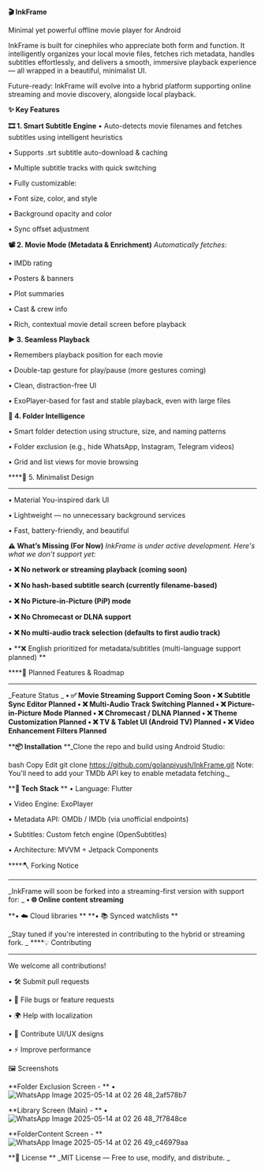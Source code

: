 ****🎬 InkFrame****

Minimal yet powerful offline movie player for Android


InkFrame is built for cinephiles who appreciate both form and function. It intelligently organizes your local movie files, fetches rich metadata, handles subtitles effortlessly, and delivers a smooth, immersive playback experience — all wrapped in a beautiful, minimalist UI.

Future-ready: InkFrame will evolve into a hybrid platform supporting online streaming and movie discovery, alongside local playback.


****✨ Key Features****

**🎞️ 1. Smart Subtitle Engine**
  • Auto-detects movie filenames and fetches subtitles using intelligent heuristics
  
  • Supports .srt subtitle auto-download & caching
  
  • Multiple subtitle tracks with quick switching
  
  • Fully customizable:
  
  • Font size, color, and style
  
  • Background opacity and color
  
  • Sync offset adjustment

**📽️ 2. Movie Mode (Metadata & Enrichment)**
_Automatically fetches:_
  
  • IMDb rating
  
  • Posters & banners
  
  • Plot summaries
  
  • Cast & crew info
  
  • Rich, contextual movie detail screen before playback

****▶️ 3. Seamless Playback****
  
  • Remembers playback position for each movie
  
  • Double-tap gesture for play/pause (more gestures coming)
  
  • Clean, distraction-free UI
  
  • ExoPlayer-based for fast and stable playback, even with large files

****📂 4. Folder Intelligence****

  • Smart folder detection using structure, size, and naming patterns
  
  • Folder exclusion (e.g., hide WhatsApp, Instagram, Telegram videos)
  
  • Grid and list views for movie browsing
  

****🖤 5. Minimalist Design
****
  • Material You-inspired dark UI
  
  • Lightweight — no unnecessary background services
  
  • Fast, battery-friendly, and beautiful

  

****⚠️ What’s Missing (For Now)****
_InkFrame is under active development. Here's what we don’t support yet:_

• **❌ No network or streaming playback (coming soon)**

• **❌ No hash-based subtitle search (currently filename-based)**

• **❌ No Picture-in-Picture (PiP) mode**

• **❌ No Chromecast or DLNA support**

• **❌ No multi-audio track selection (defaults to first audio track)**

• **❌ English prioritized for metadata/subtitles (multi-language support planned)
**

****📅 Planned Features & Roadmap
****
_Feature	Status
_
**• ✅ Movie Streaming Support	Coming Soon
• ❌ Subtitle Sync Editor	Planned
• ❌ Multi-Audio Track Switching	Planned
• ❌ Picture-in-Picture Mode	Planned
• ❌ Chromecast / DLNA	Planned
• ❌ Theme Customization	Planned
• ❌ TV & Tablet UI (Android TV)	Planned
• ❌ Video Enhancement Filters	Planned**

****📦 Installation**
**_Clone the repo and build using Android Studio:

bash
Copy
Edit
git clone https://github.com/golanpiyush/InkFrame.git
Note: You'll need to add your TMDb API key to enable metadata fetching._

****🧠 Tech Stack**
**
• Language: Flutter

• Video Engine: ExoPlayer

• Metadata API: OMDb / IMDb (via unofficial endpoints)

• Subtitles: Custom fetch engine (OpenSubtitles)

• Architecture: MVVM + Jetpack Components

****🪓 Forking Notice
****
_InkFrame will soon be forked into a streaming-first version with support for:
_
**• 🌐 Online content streaming**

**• ☁️ Cloud libraries
**
**• 📚 Synced watchlists
**

_Stay tuned if you're interested in contributing to the hybrid or streaming fork.
_
****💡 Contributing
****
We welcome all contributions!

• 🛠 Submit pull requests

• 🐞 File bugs or feature requests

• 🌍 Help with localization

• 🎨 Contribute UI/UX designs

• ⚡ Improve performance

🖼 Screenshots

**Folder Exclusion Screen -
**
• ![WhatsApp Image 2025-05-14 at 02 26 48_2af578b7](https://github.com/user-attachments/assets/7976e9bb-68df-4716-b011-238d80607d6e)

**Library Screen (Main) -
**
• ![WhatsApp Image 2025-05-14 at 02 26 48_7f7848ce](https://github.com/user-attachments/assets/0b009484-22f9-49f8-a566-8ebac1dc1053)

**FolderContent Screen - 
** 
![WhatsApp Image 2025-05-14 at 02 26 49_c46979aa](https://github.com/user-attachments/assets/9fef6e39-4794-4c66-85de-009afa3d1307)



**📄 License
**
_MIT License — Free to use, modify, and distribute.
_
